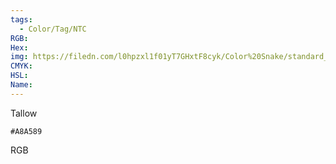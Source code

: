```yaml
---
tags:
  - Color/Tag/NTC
RGB:
Hex:
img: https://filedn.com/l0hpzxl1f01yT7GHxtF8cyk/Color%20Snake/standard_csv_to_svg//A8A589.svg
CMYK:
HSL:
Name:
---
```

Tallow
```palette
#A8A589
```
RGB
